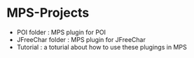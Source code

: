 # MPS-Projects

* POI folder        :   MPS plugin for POI
* JFreeChar folder  :   MPS plugin for JFreeChar
* Tutorial          :   a toturial about how to use these plugings in MPS
